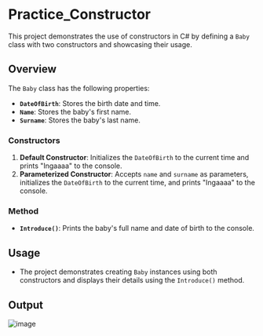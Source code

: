 # Practice_Constructor

This project demonstrates the use of constructors in C# by defining a `Baby` class with two constructors and showcasing their usage.

## Overview
The `Baby` class has the following properties:
- **`DateOfBirth`**: Stores the birth date and time.
- **`Name`**: Stores the baby's first name.
- **`Surname`**: Stores the baby's last name.

### Constructors
1. **Default Constructor**: Initializes the `DateOfBirth` to the current time and prints "Ingaaaa" to the console.
2. **Parameterized Constructor**: Accepts `name` and `surname` as parameters, initializes the `DateOfBirth` to the current time, and prints "Ingaaaa" to the console.

### Method
- **`Introduce()`**: Prints the baby's full name and date of birth to the console.

## Usage
- The project demonstrates creating `Baby` instances using both constructors and displays their details using the `Introduce()` method.

## Output
![image](https://github.com/user-attachments/assets/bef7b054-4f72-4fdb-8057-b7cf69dab355)
